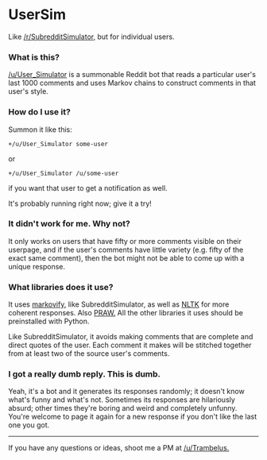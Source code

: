 # UserSim
Like [/r/SubredditSimulator,](http://www.reddit.com/r/SubredditSimulator) but for individual users.

### What is this?

[/u/User_Simulator](http://www.reddit.com/user/User_Simulator) is a summonable Reddit bot that reads a particular user's last 1000 comments and uses Markov chains to construct comments in that user's style.

### How do I use it?

Summon it like this:

    +/u/User_Simulator some-user
  
or

    +/u/User_Simulator /u/some-user
  
if you want that user to get a notification as well.

It's probably running right now; give it a try!

### It didn't work for me. Why not?

It only works on users that have fifty or more comments visible on their userpage, and if the user's comments have little variety (e.g. fifty of the exact same comment), then the bot might not be able to come up with a unique response.

### What libraries does it use?

It uses [markovify](https://github.com/jsvine/markovify), like SubredditSimulator, as well as [NLTK](http://www.nltk.org/) for more coherent responses. Also [PRAW.](https://praw.readthedocs.org/en/v3.1.0/) All the other libraries it uses should be preinstalled with Python.

Like SubredditSimulator, it avoids making comments that are complete and direct quotes of the user. Each comment it makes will be stitched together from at least two of the source user's comments.


### I got a really dumb reply. This is dumb.

Yeah, it's a bot and it generates its responses randomly; it doesn't know what's funny and what's not. Sometimes its responses are hilariously absurd; other times they're boring and weird and completely unfunny. You're welcome to page it again for a new response if you don't like the last one you got.

-----

If you have any questions or ideas, shoot me a PM at [/u/Trambelus.](https://www.reddit.com/message/compose/?to=trambelus)
